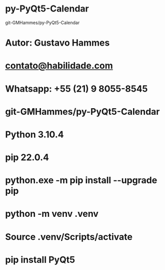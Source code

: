# py-PyQt5-Calendar
git-GMHammes/py-PyQt5-Calendar

# Autor: Gustavo Hammes
# contato@habilidade.com
# Whatsapp: +55 (21) 9 8055-8545
# git-GMHammes/py-PyQt5-Calendar
# 
# Python 3.10.4
# pip 22.0.4
# 
# python.exe -m pip install --upgrade pip
# python -m venv .venv
# Source .venv/Scripts/activate 
# pip install PyQt5
